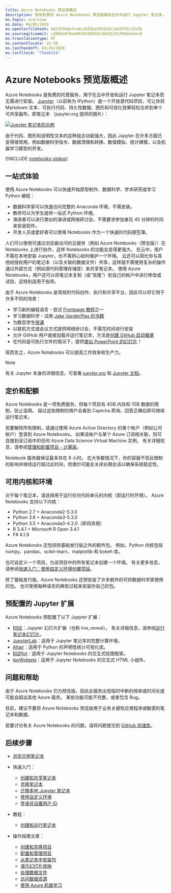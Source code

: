 ```yaml
---
title: Azure Notebooks 预览版概述
description: 使用免费的 Azure Notebooks 预览版服务在云中运行 Jupyter 笔记本，不需要进行设置或配置。
ms.topic: overview
ms.date: 04/05/2019
ms.openlocfilehash: bd2355bdefcedca5026a25915dc1da55fdc33a36
ms.sourcegitcommit: c2065e6f0ee0919d36554116432241760de43ec8
ms.translationtype: HT
ms.contentlocale: zh-CN
ms.lasthandoff: 03/26/2020
ms.locfileid: "75646324"
---
```

# <a name="overview-of-azure-notebooks-preview"></a>Azure Notebooks 预览版概述

Azure Notebooks 是免费的托管服务，用于在云中开发和运行 Jupyter 笔记本而无需进行安装。 [Jupyter](https://jupyter.org/)（以前称为 IPython）是一个开放源代码项目，可让你将 Markdown 文本、可执行代码、持久性数据、图形和可视化效果轻松合并到单个可共享画布，即笔记本  （jupyter.org 提供的图片）：

[![Jupyter 笔记本的示例](https://jupyter.org/assets/jupyterpreview.png)](https://jupyter.org/assets/jupyterpreview.png#lightbox)

由于代码、图形和说明性文本的这种组合功能强大，因此 Jupyter 在许多方面已变得很常用，例如数据科学指令、数据清理和转换、数值模拟、统计建模，以及机器学习模型的开发。

[!INCLUDE [notebooks-status](../../includes/notebooks-status.md)]

## <a name="hassle-free-experience"></a>一站式体验

使用 Azure Notebooks 可以快速开始原型制作、数据科学、学术研究或学习 Python 编程：

- 数据科学家可以快速访问完整的 Anaconda 环境，不需安装。
- 教师可以为学生提供一站式 Python 环境。
- 演讲者可以进行类似的演讲或网络研讨会，不需要求参加者花 45 分钟的时间来安装软件。
- 开发人员或爱好者可以使用 Notebooks 作为一个快速的代码便签簿。

人们可以使用可通过浏览器访问的云服务（例如 Azure Notebooks（预览版））在 Notebooks 上进行协作，这样 Notebooks 的功能会变得更强大。 在云中，用户不需在本地安装 Jupyter，也不需担心如何维护一个环境。 云还可以简化你与其他经授权用户的笔记本（以及关联的数据文件）共享，这样就不需使用复杂的操作通过外部方式（例如源代码管理存储库）来共享笔记本。 使用 Azure Notebooks，用户还可以将笔记本复制（或“克隆”）到自己的帐户中进行修改或试验，这特别适用于指导。

由于 Azure Notebooks 是常规的代码创作、执行和共享平台，因此可以将它用于许多不同的场景：

- 学习新的编程语言 - 尝试 [Frontpage 教程](https://notebooks.azure.com/Microsoft/projects/samples/html/Introduction%20to%20Python.ipynb)之一
- 学习数据科学 - 试用 [Jake VanderPlas 的书籍](https://notebooks.azure.com/jakevdp/projects/PythonDataScienceHandbook)
- 为数百学生[授课](https://notebooks.azure.com/garth-wells/projects/CUED-IA-Computing-Michaelmas)
- 以联机方式或会议方式提供网络研讨会，不需花时间进行安装 
- 允许 GitHub 用户直接加载并运行笔记本，方法是[创建 GitHub 启动徽章](https://notebooks.azure.com/help/projects/sharing/create-a-github-badge)
- 在代码是可执行文件的情况下，提供[类似 PowerPoint 的幻灯片](https://notebooks.azure.com/help/jupyter-notebooks/slides)！

简而言之，Azure Notebooks 可以提高工作效率和生产力。

> [!Note]
> 有关 Jupyter 本身的详细信息，可查看 [jupyter.org](https://jupyter.org/) 和 [Jupyter 文档](https://jupyter-notebook.readthedocs.io/en/latest/)。

## <a name="pricing-and-quotas"></a>定价和配额

Azure Notebooks 是一项免费服务，但每个项目有 4GB 内存和 1GB 数据的限制，防止滥用。 超过这些限制的用户会看到 Captcha 质询，回答正确后即可继续运行笔记本。

若要解除所有限制，请通过使用 Azure Active Directory 的某个帐户（例如公司帐户）登录到 Azure Notebooks。 如果该帐户与某个 Azure 订阅相关联，则可连接到该订阅中的任何 Azure Data Science Virtual Machine 实例。 有关详细信息，请参阅[管理和配置项目 - 计算层](configure-manage-azure-notebooks-projects.md#compute-tier)。

Notebook 服务器保证最多存在 8 小时。 在大多数情况下，你的容器不受此限制的影响并继续运行超过此时间，但偶尔可能会关闭长期会话以确保系统稳定性。

## <a name="available-kernels-and-environments"></a>可用内核和环境

对于每个笔记本，请选择用于运行任何代码单元的内核（即运行时环境）。 Azure Notebooks 支持以下内核：

- Python 2.7 + Anaconda2-5.3.0
- Python 3.6 + Anaconda3-5.3.0
- Python 3.5 + Anaconda3-4.2.0（即将弃用）
- R 3.4.1 + Microsoft R Open 3.4.1
- F# 4.1.9

Azure Notebooks 还包括除基础发行版之外的额外包。 例如，Python 内核包括 numpy、pandas、scikit-learn、matplotlib 和 bokeh 库。

也可自定义一个项目，为该项目中的所有笔记本创建一个环境。 有关更多信息，请参阅[快速入门：使用自定义环境创建项目](quickstart-create-jupyter-notebook-project-environment.md)。

除了基础发行版，Azure Notebooks 还预安装了许多额外的可供数据科学家使用的包。 也可使用每种语言的典型过程来安装你自己的包。

## <a name="pre-configured-jupyter-extensions"></a>预配置的 Jupyter 扩展

Azure Notebooks 预配置了以下 Jupyter 扩展：

- [RISE](https://github.com/damianavila/RISE)：Jupyter 幻灯片扩展（也称 live_reveal）。 有关详细信息，请参阅[运行笔记本幻灯片](present-jupyter-notebooks-slideshow.md)。
- [JupyterLab](https://github.com/jupyterlab/jupyterlab)：适用于 Jupyter 笔记本的完整计算环境。
- [Altair](https://github.com/ellisonbg/altair)：适用于 Python 的声明性统计可视化库。
- [BQPlot](https://github.com/bloomberg/bqplot)：适用于 Jupyter Notebooks 的交互式绘图框架。
- [IpyWidgets](https://github.com/jupyter-widgets/ipywidgets)：适用于 Jupyter Notebooks 的交互式 HTML 小组件。

## <a name="issues-and-getting-help"></a>问题和帮助

由于 Azure Notebooks 仍为预览版，因此此服务出现临时中断的频率或时间长度可能会超出其他 Azure 服务。 某些功能可能不完整，或者包含 Bug。

目前，建议不要将 Azure Notebooks 预览版用于业务关键性应用程序或敏感的笔记本和数据。

若要讨论有关 Azure Notebooks 的问题，请将问题提交到 [GitHub 存储库](https://github.com/Microsoft/AzureNotebooks/issues)。

## <a name="next-steps"></a>后续步骤  

- [浏览示例笔记本](azure-notebooks-samples.md)

- 快速入门：

  - [创建和共享笔记本](quickstart-create-share-jupyter-notebook.md)
  - [克隆笔记本](quickstart-clone-jupyter-notebook.md)
  - [迁移本地 Jupyter 笔记本](quickstart-migrate-local-jupyter-notebook.md)
  - [使用自定义环境](quickstart-create-jupyter-notebook-project-environment.md)
  - [登录并设置用户 ID](quickstart-sign-in-azure-notebooks.md)

- 教程：

  - [创建和运行笔记本](tutorial-create-run-jupyter-notebook.md  )

- 操作指南文章：
  
  - [创建和克隆项目](create-clone-jupyter-notebooks.md)
  - [配置和管理项目](configure-manage-azure-notebooks-projects.md)
  - [从笔记本中安装包](install-packages-jupyter-notebook.md)
  - [演示幻灯片放映](present-jupyter-notebooks-slideshow.md)
  - [处理数据文件](work-with-project-data-files.md)
  - [访问数据资源](access-data-resources-jupyter-notebooks.md)
  - [使用 Azure 机器学习](use-machine-learning-services-jupyter-notebooks.md)
